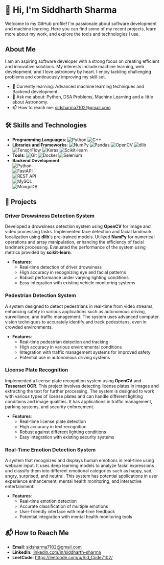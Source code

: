 # 👋 Hi, I'm Siddharth Sharma

Welcome to my GitHub profile! I'm passionate about software development and machine learning. Here you can find some of my recent projects, learn more about my work, and explore the tools and technologies I use.


## About Me

I am an aspiring software developer with a strong focus on creating efficient and innovative solutions. My interests include machine learning, web development, and I love astronomy by heart. I enjoy tackling challenging problems and continuously improving my skill set.

- 🌱 Currently learning: Advanced machine learning techniques and Backend development.
- 💬 Ask me about: Python, DSA Problems, Machine Learning and a little about Astronomy.
- 📫 How to reach me: sidsharma7102@gmail.com

## 🛠️ Skills and Technologies

- **Programming Languages**: ![Python](https://img.shields.io/badge/-Python-333333?style=flat&logo=python) ![C++](https://img.shields.io/badge/-C++-333333?style=flat&logo=c%2B%2B)
- **Libraries and Frameworks**: ![NumPy](https://img.shields.io/badge/-NumPy-333333?style=flat&logo=numpy) ![Pandas](https://img.shields.io/badge/-Pandas-333333?style=flat&logo=pandas) ![OpenCV](https://img.shields.io/badge/-OpenCV-333333?style=flat&logo=opencv) ![dlib](https://img.shields.io/badge/-dlib-333333?style=flat&logo=lib) ![TensorFlow](https://img.shields.io/badge/-TensorFlow-333333?style=flat&logo=tensorflow) ![Keras](https://img.shields.io/badge/-Keras-333333?style=flat&logo=keras)   ![Scikit-learn](https://img.shields.io/badge/-Scikit--learn-333333?style=flat&logo=scikit-learn) 
- **Tools**: ![Git](https://img.shields.io/badge/-Git-333333?style=flat&logo=git) ![Docker](https://img.shields.io/badge/-Docker-333333?style=flat&logo=docker) ![Selenium](https://img.shields.io/badge/-Selenium-000000?style=flat&logo=selenium)
- **Backend Development**:  
  ![Python](https://img.shields.io/badge/-Python-333333?style=flat&logo=python)  
  ![FastAPI](https://img.shields.io/badge/-FastAPI-333333?style=flat&logo=fastapi)  
  ![REST API](https://img.shields.io/badge/-REST%20API-333333?style=flat&logo=api)  
  ![MySQL](https://img.shields.io/badge/-MySQL-333333?style=flat&logo=mysql)  
  ![MongoDB](https://img.shields.io/badge/-MongoDB-333333?style=flat&logo=mongodb)


## 🚀 Projects

### Driver Drowsiness Detection System
Developed a drowsiness detection system using **OpenCV** for image and video processing tasks. Implemented face detection and facial landmark localization using **dlib**'s pre-trained models. Utilized **NumPy** for numerical operations and array manipulation, enhancing the efficiency of facial landmark processing. Evaluated the performance of the system using metrics provided by **scikit-learn**.

- **Features**:
  - Real-time detection of driver drowsiness
  - High accuracy in recognizing eye and facial patterns
  - Robust performance under varying lighting conditions
  - Easy integration with existing vehicle monitoring systems
  
### Pedestrian Detection System
A system designed to detect pedestrians in real-time from video streams, enhancing safety in various applications such as autonomous driving, surveillance, and traffic management. The system uses advanced computer vision techniques to accurately identify and track pedestrians, even in crowded environments.

- **Features**:
  - Real-time pedestrian detection and tracking
  - High accuracy in various environmental conditions
  - Integration with traffic management systems for improved safety
  - Potential use in autonomous driving systems
    
### License Plate Recognition
Implemented a license plate recognition system using **OpenCV** and **Tesseract OCR**. This project involves detecting license plates in images and extracting the text for further processing. The system is designed to work with various types of license plates and can handle different lighting conditions and image qualities. It has applications in traffic management, parking systems, and security enforcement.

- **Features**:
  - Real-time license plate detection
  - High accuracy in text recognition
  - Robust against different lighting conditions
  - Easy integration with existing security systems


### Real-Time Emotion Detection System
A system that recognizes and displays human emotions in real-time using webcam input. It uses deep learning models to analyze facial expressions and classify them into different emotional categories such as happy, sad, angry, surprised, and neutral. This system has potential applications in user experience enhancement, mental health monitoring, and interactive entertainment.

- **Features**:
  - Real-time emotion detection
  - Accurate classification of multiple emotions
  - User-friendly interface with real-time feedback
  - Potential integration with mental health monitoring tools



## 📬 How to Reach Me

- **Email**: sidsharma7102@gmail.com
- **LinkedIn**: [linkedin.com/in/siddharth-sharma](https://www.linkedin.com/in/siddharth-sharma-1a0301234/)
- **LeetCode**: https://leetcode.com/u/Sid_Code7102/

        
